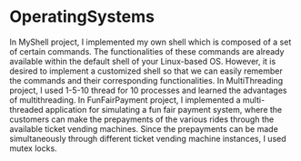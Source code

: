 # OperatingSystems
In MyShell project, I implemented my own shell which is composed of a set of certain commands. The functionalities of these commands are already available within the default shell of your Linux-based OS. However, it is desired to implement a customized shell so that we can easily remember the commands and their corresponding functionalities.
In MultiThreading project, I used 1-5-10 thread for 10 processes and learned the advantages of multithreading.
In FunFairPayment project, I implemented a multi-threaded application for simulating a fun fair payment system, where the customers can make the prepayments of the various rides through the available ticket vending machines. Since the prepayments can be made simultaneously through different ticket vending machine instances, I used mutex locks.
